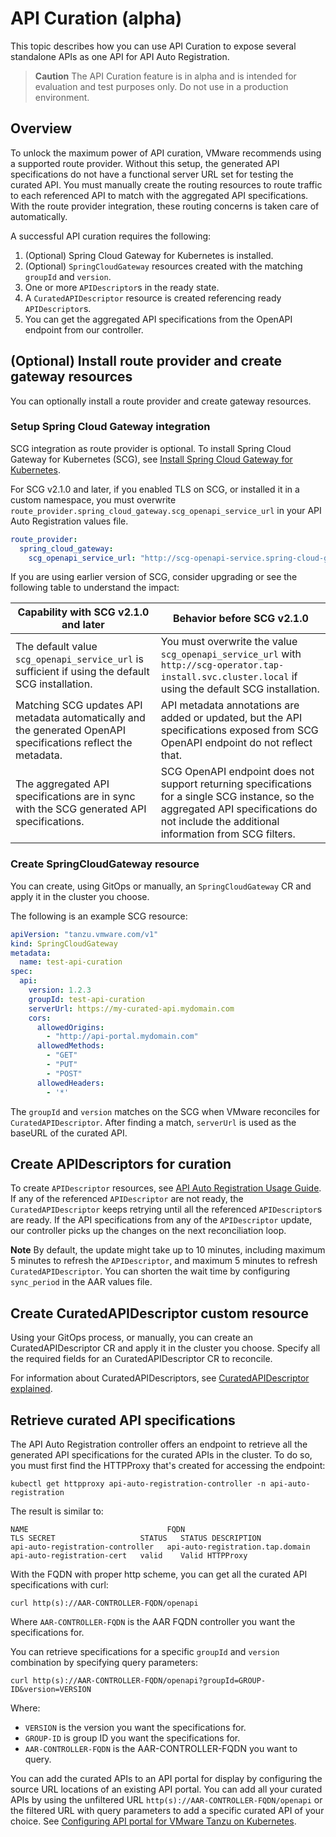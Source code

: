 # API Curation (alpha)

This topic describes how you can use API Curation to expose several standalone APIs as one API for
API Auto Registration.

> **Caution** The API Curation feature is in alpha and is intended for evaluation and test purposes
> only. Do not use in a production environment.

## <a id='overview'></a> Overview

To unlock the maximum power of API curation, VMware recommends using a supported route provider.
Without this setup, the generated API specifications do not have a functional server URL set for
testing the curated API. You must manually create the routing resources to route traffic to each
referenced API to match with the aggregated API specifications. With the route provider integration,
these routing concerns is taken care of automatically.

A successful API curation requires the following:

1. (Optional) Spring Cloud Gateway for Kubernetes is installed.
1. (Optional) `SpringCloudGateway` resources created with the matching `groupId` and `version`.
1. One or more `APIDescriptor`s in the ready state.
1. A `CuratedAPIDescriptor` resource is created referencing ready `APIDescriptor`s.
1. You can get the aggregated API specifications from the OpenAPI endpoint from our controller.

## <a id='create-route-provider'></a>(Optional) Install route provider and create gateway resources

You can optionally install a route provider and create gateway resources.

### <a id='setup-scg'></a>Setup Spring Cloud Gateway integration

SCG integration as route provider is optional.
To install Spring Cloud Gateway for Kubernetes (SCG), see [Install Spring Cloud Gateway for Kubernetes](../spring-cloud-gateway/install-spring-cloud-gateway.hbs.md).

For SCG v2.1.0 and later, if you enabled TLS on SCG, or installed it in a custom namespace,
you must overwrite `route_provider.spring_cloud_gateway.scg_openapi_service_url` in your
API Auto Registration values file.

```yaml
route_provider:
  spring_cloud_gateway:
    scg_openapi_service_url: "http://scg-openapi-service.spring-cloud-gateway.svc.cluster.local" # default value
```

If you are using earlier version of SCG, consider upgrading or see the following table to
understand the impact:

| Capability with SCG v2.1.0 and later | Behavior before SCG v2.1.0 |
| --- | --- |
| The default value `scg_openapi_service_url` is sufficient if using the default SCG installation. | You must overwrite the value `scg_openapi_service_url` with `http://scg-operator.tap-install.svc.cluster.local` if using the default SCG installation. |
| Matching SCG updates API metadata automatically and the generated OpenAPI specifications reflect the metadata. | API metadata annotations are added or updated, but the API specifications exposed from SCG OpenAPI endpoint do not reflect that. |
| The aggregated API specifications are in sync with the SCG generated API specifications. | SCG OpenAPI endpoint does not support returning specifications for a single SCG instance, so the aggregated API specifications do not include the additional information from SCG filters. |

### <a id='create-scg'></a>Create SpringCloudGateway resource

You can create, using GitOps or manually, an `SpringCloudGateway` CR and apply it in the
cluster you choose.

The following is an example SCG resource:

```yaml
apiVersion: "tanzu.vmware.com/v1"
kind: SpringCloudGateway
metadata:
  name: test-api-curation
spec:
  api:
    version: 1.2.3
    groupId: test-api-curation
    serverUrl: https://my-curated-api.mydomain.com
    cors:
      allowedOrigins:
        - "http://api-portal.mydomain.com"
      allowedMethods:
        - "GET"
        - "PUT"
        - "POST"
      allowedHeaders:
        - '*'
```

The `groupId` and `version` matches on the SCG when VMware reconciles for `CuratedAPIDescriptor`.
After finding a match, `serverUrl` is used as the baseURL of the curated API.

## <a id='create-api-descriptors-curation'></a>Create APIDescriptors for curation

To create `APIDescriptor` resources, see [API Auto Registration Usage Guide](./usage.hbs.md).
If any of the referenced `APIDescriptor` are not ready, the `CuratedAPIDescriptor` keeps retrying
until all the referenced `APIDescriptor`s are ready. If the API specifications from any of the `APIDescriptor`
update, our controller picks up the changes on the next reconciliation loop.

**Note** By default, the update might take up to 10 minutes, including
maximum 5 minutes to refresh the `APIDescriptor`, and maximum 5 minutes to refresh `CuratedAPIDescriptor`.
You can shorten the wait time by configuring `sync_period` in the AAR values file.

## <a id='create-curated-api-descriptor'></a>Create CuratedAPIDescriptor custom resource

Using your GitOps process, or manually, you can create an CuratedAPIDescriptor CR and apply it in the
cluster you choose. Specify all the required fields for an CuratedAPIDescriptor CR to reconcile.

For information about CuratedAPIDescriptors, see [CuratedAPIDescriptor explained](./key-concepts.hbs.md#curated-api-descriptor).

## <a id='retrieve-curated-api-specs'></a>Retrieve curated API specifications

The API Auto Registration controller offers an endpoint to retrieve all the generated API specifications for
the curated APIs in the cluster. To do so, you must first find the HTTPProxy that's created for
accessing the endpoint:

```console
kubectl get httpproxy api-auto-registration-controller -n api-auto-registration
```

The result is similar to:

```console
NAME                               FQDN                              TLS SECRET                   STATUS   STATUS DESCRIPTION
api-auto-registration-controller   api-auto-registration.tap.domain  api-auto-registration-cert   valid    Valid HTTPProxy
```

With the FQDN with proper http scheme, you can get all the curated API specifications with curl:

```console
curl http(s)://AAR-CONTROLLER-FQDN/openapi
```

Where `AAR-CONTROLLER-FQDN` is the AAR FQDN controller you want the specifications for.

You can retrieve specifications for a specific `groupId` and `version` combination by specifying query parameters:

```console
curl http(s)://AAR-CONTROLLER-FQDN/openapi?groupId=GROUP-ID&version=VERSION
```

Where:

- `VERSION` is the version you want the specifications for.
- `GROUP-ID` is group ID you want the specifications for.
- `AAR-CONTROLLER-FQDN` is the AAR-CONTROLLER-FQDN you want to query.

You can add the curated APIs to an API portal for display by configuring the source URL
locations of an existing API portal.
You can add all your curated APIs by using the unfiltered URL `http(s)://AAR-CONTROLLER-FQDN/openapi`
or the filtered URL with query parameters to add a specific curated API of your choice.
See [Configuring API portal for VMware Tanzu on Kubernetes](https://docs.vmware.com/en/API-portal-for-VMware-Tanzu/1.4/api-portal/GUID-configuring-k8s-basics.html#modifying-openapi-source-url-locations).
